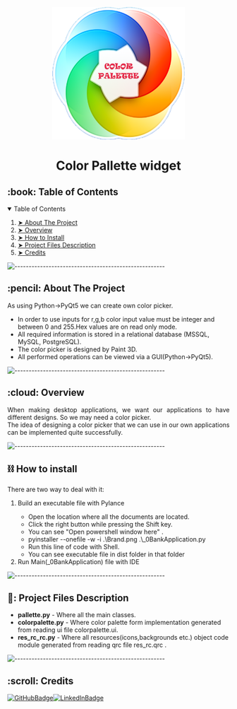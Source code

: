 <p align="center">
    <img src="palette.png" alt="App Logo" width="300px" height="300px" />
  </p>
  <h1 align="center">Color Pallette widget</h1>
  <!-- TABLE OF CONTENTS -->
  <h2 id="table-of-contents">:book: Table of Contents</h2>
  <details open="open">
    <summary>Table of Contents</summary>
    <ol>
      <li><a href="#about-the-project"> ➤ About The Project</a></li>
      <li><a href="#overview"> ➤ Overview</a></li>
      <li><a href="#howtoinstall"> ➤ How to Install</a></li>
      <li>
        <a href="#project-files-description"> ➤ Project Files Description</a>
      </li>
      <li><a href="#Credits"> ➤ Credits</a></li>
    </ol>
  </details>
  
  ![-----------------------------------------------------](https://raw.githubusercontent.com/andreasbm/readme/master/assets/lines/rainbow.png)
  
  <!-- ABOUT THE PROJECT -->
  <h2 id="about-the-project">:pencil: About The Project</h2>
  
  <p align="justify">
    As using Python->PyQt5 we can create own color picker.
  </p>
  
  <ul>
    <li>
        In order to use inputs for r,g,b color input value must be integer and between 0 and 255.Hex values are on read only mode.
    </li>
    <li>
      All required information is stored in a relational database (MSSQL, MySQL,
      PostgreSQL).
    </li>
    <li>The color picker is designed by Paint 3D.</li>
    <li>All performed operations can be viewed via a GUI(Python->PyQt5).</li>
  </ul>
  
  ![-----------------------------------------------------](https://raw.githubusercontent.com/andreasbm/readme/master/assets/lines/rainbow.png)
  
  <!-- OVERVIEW -->
  <h2 id="overview">:cloud: Overview</h2>
  
  <p align="justify">
     When making desktop applications, we want our applications to have different designs. So we may need a color picker. 
    <br>
     The idea of designing a color picker that we can use in our own applications can be implemented quite successfully.
  </p>

  ![-----------------------------------------------------](https://raw.githubusercontent.com/andreasbm/readme/master/assets/lines/rainbow.png)
    <h2 id="howtoinstall">⛓️ How to install</h2>
  
  <p align="justify">
    There are two way to deal with it:
  <ol>
    <li>Build an executable file with Pylance</li>
      <ul>
         <li> Open the location where all the documents are located.</li>
         <li> Click the right button while pressing the Shift key.</li>
         <li> You can see "Open powershell window here" .</li>
         <li> pyinstaller --onefile -w -i .\Brand.png .\_0BankApplication.py</li>
         <li> Run this line of code with Shell.</li>
         <li> You can see executable file in dist folder in that folder</li>
      </ul>
    <li>Run Main(_0BankApplication) file with IDE</li>
   </ol>
  </p>
  
  ![-----------------------------------------------------](https://raw.githubusercontent.com/andreasbm/readme/master/assets/lines/rainbow.png)
  <!-- PROJECT FILES DESCRIPTION -->
  <h2 id="project-files-description">📝: Project Files Description</h2>
  
  <ul>
    <li><b>pallette.py</b> - Where all the main classes.</li>
    <li>
      <b>colorpalette.py</b> - Where color palette form implementation generated from
      reading ui file colorpalette.ui.
    </li>
    <li>
      <b>res_rc_rc.py</b> - Where all resources(icons,backgrounds etc.) object
      code module generated from reading qrc file res_rc.qrc .
    </li>
  </ul>

![-----------------------------------------------------](https://raw.githubusercontent.com/andreasbm/readme/master/assets/lines/rainbow.png)
  <!-- CREDITS -->
  <h2 id="Credits">:scroll: Credits</h2>
  
[![GitHubBadge](https://img.shields.io/badge/GitHub-100000?style=for-the-badge&logo=github&logoColor=white)](https://github.com/canthearwhatusay)[![LinkedInBadge](https://img.shields.io/badge/LinkedIn-0077B5?style=for-the-badge&logo=linkedin&logoColor=white)](https://www.linkedin.com/in/deniz-%C3%B6zcan-4aa4a8162/)
